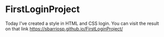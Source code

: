 # FirstLoginProject
Today I've created a style in HTML and CSS login. 
You can visit the result on that link https://sbarriosp.github.io/FirstLoginProject/
